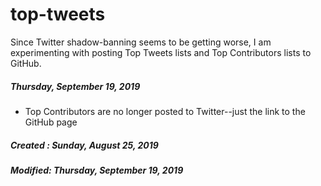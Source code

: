 # top-tweets

Since Twitter shadow-banning seems to be getting worse, I am experimenting 
with posting Top Tweets lists and Top Contributors lists to GitHub.

##### Thursday, September 19, 2019
- Top Contributors are no longer posted to Twitter--just the link to the GitHub page


##### Created : Sunday, August 25, 2019
##### Modified: Thursday, September 19, 2019

